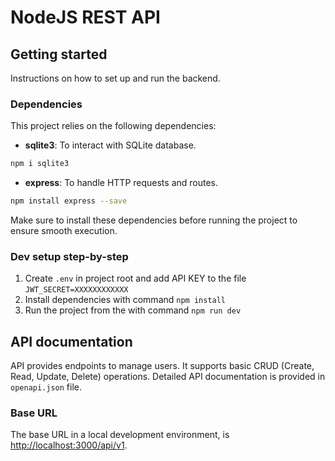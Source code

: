 # NodeJS REST API

## Getting started

Instructions on how to set up and run the backend.

### Dependencies

This project relies on the following dependencies:

- **sqlite3**: To interact with SQLite database.
```bash
npm i sqlite3
```

- **express**: To handle HTTP requests and routes.
```bash
npm install express --save
```

Make sure to install these dependencies before running the project to ensure smooth execution.

### Dev setup step-by-step

1. Create `.env` in project root and add API KEY to the file `JWT_SECRET=XXXXXXXXXXXX`
2. Install dependencies with command `npm install`
3. Run the project from the with command `npm run dev`

## API documentation

API provides endpoints to manage users. It supports basic CRUD (Create, Read, Update, Delete) operations. Detailed API documentation is provided in `openapi.json` file.

### Base URL
The base URL in a local development environment, is [http://localhost:3000/api/v1](http://localhost:3000/api/v1).